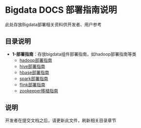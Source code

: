 # Bigdata DOCS 部署指南说明

此处存放Bigdata部署相关资料供开发者、用户参考

## 目录说明
- **1-部署指南**：存放bigdata组件部署指南，如hadoop部署指南等类
    - [hadoop部署指南](hadoop.md)
    - [hive部署指南](hive.md)
    - [hbase部署指南](hbase.md)
    - [spark部署指南](spark.md)
    - [flink部署指南](flink.md)
    - [zookeeper移植指南](zookeeper.md)

## 说明
开发者在提交文档之后，请更新此文件，刷新相关目录章节
